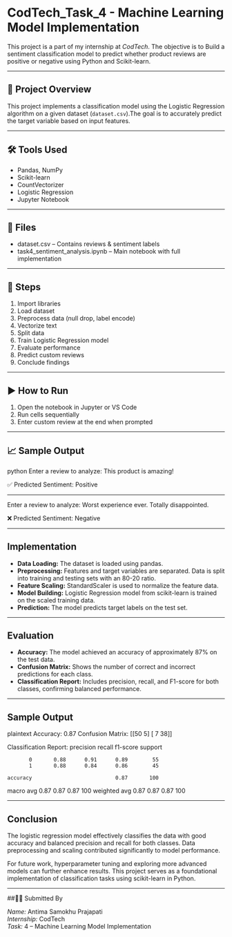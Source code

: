 # CodTech_Task_4 - Machine Learning Model Implementation

This project is a part of my internship at *CodTech*. 
The objective is to Build a sentiment classification model to predict whether product reviews are positive or negative using Python and Scikit-learn.

---

## 📝 Project Overview
This project implements a classification model using the Logistic Regression algorithm on a given dataset (`dataset.csv`).The goal is to accurately predict the target variable based on input features.

---

## 🛠 Tools Used
- Pandas, NumPy
- Scikit-learn
- CountVectorizer
- Logistic Regression
- Jupyter Notebook

---

## 📁 Files
- dataset.csv – Contains reviews & sentiment labels
- task4_sentiment_analysis.ipynb – Main notebook with full implementation

---

## 📌 Steps
1. Import libraries  
2. Load dataset  
3. Preprocess data (null drop, label encode)  
4. Vectorize text  
5. Split data  
6. Train Logistic Regression model  
7. Evaluate performance  
8. Predict custom reviews  
9. Conclude findings

---

## ▶ How to Run
1. Open the notebook in Jupyter or VS Code  
2. Run cells sequentially  
3. Enter custom review at the end when prompted

---

## 📈 Sample Output

python
Enter a review to analyze: This product is amazing!

✅ Predicted Sentiment: Positive

---

Enter a review to analyze: Worst experience ever. Totally disappointed.

❌ Predicted Sentiment: Negative

---

## Implementation

- **Data Loading:** The dataset is loaded using pandas.
- **Preprocessing:** Features and target variables are separated. Data is split into training and testing sets with an 80-20 ratio.
- **Feature Scaling:** StandardScaler is used to normalize the feature data.
- **Model Building:** Logistic Regression model from scikit-learn is trained on the scaled training data.
- **Prediction:** The model predicts target labels on the test set.

---

## Evaluation

- **Accuracy:** The model achieved an accuracy of approximately 87% on the test data.
- **Confusion Matrix:** Shows the number of correct and incorrect predictions for each class.
- **Classification Report:** Includes precision, recall, and F1-score for both classes, confirming balanced performance.

---

## Sample Output

plaintext
Accuracy: 0.87
Confusion Matrix:
[[50  5]
 [ 7 38]]

Classification Report:
              precision    recall  f1-score   support

           0       0.88      0.91      0.89        55
           1       0.88      0.84      0.86        45

    accuracy                           0.87       100
   macro avg       0.87      0.87      0.87       100
weighted avg       0.87      0.87      0.87       100

---

## Conclusion

The logistic regression model effectively classifies the data with good accuracy and balanced precision and recall for both classes. Data preprocessing and scaling contributed significantly to model performance.

For future work, hyperparameter tuning and exploring more advanced models can further enhance results. This project serves as a foundational implementation of classification tasks using scikit-learn in Python.

---

 ##🙋‍♀ Submitted By

*Name:* Antima Samokhu Prajapati  
*Internship:* CodTech  
*Task:* 4 – Machine Learning Model Implementation


